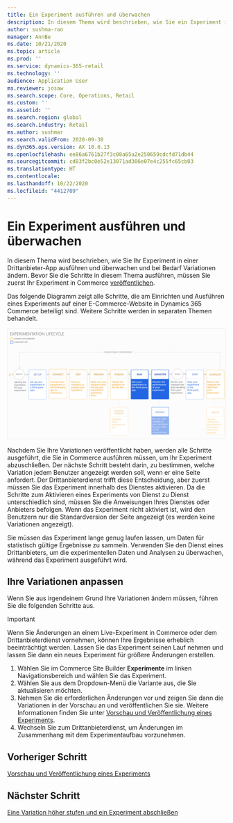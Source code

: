 ```yaml
---
title: Ein Experiment ausführen und überwachen
description: In diesem Thema wird beschrieben, wie Sie ein Experiment in einem Drittanbieterdienst ausführen und überwachen. Außerdem wird beschrieben, wie Sie nach Beginn des Experiments Änderungen an Variationen vornehmen.
author: sushma-rao
manager: AnnBe
ms.date: 10/21/2020
ms.topic: article
ms.prod: ''
ms.service: dynamics-365-retail
ms.technology: ''
audience: Application User
ms.reviewer: josaw
ms.search.scope: Core, Operations, Retail
ms.custom: ''
ms.assetid: ''
ms.search.region: global
ms.search.industry: Retail
ms.author: sushmar
ms.search.validFrom: 2020-09-30
ms.dyn365.ops.version: AX 10.0.13
ms.openlocfilehash: ee86a6761b27f3c08a65a2e250659cdcfd71db44
ms.sourcegitcommit: cd83f2bc0e52e13071ad306e07e4c255fc65cb03
ms.translationtype: HT
ms.contentlocale: 
ms.lasthandoff: 10/22/2020
ms.locfileid: "4412709"
---
```

# <a name="run-and-monitor-an-experiment"></a>Ein Experiment ausführen und überwachen

In diesem Thema wird beschrieben, wie Sie Ihr Experiment in einer Drittanbieter-App ausführen und überwachen und bei Bedarf Variationen ändern. Bevor Sie die Schritte in diesem Thema ausführen, müssen Sie zuerst Ihr Experiment in Commerce [veröffentlichen](experimentation-preview-publish.md). 

Das folgende Diagramm zeigt alle Schritte, die am Einrichten und Ausführen eines Experiments auf einer E-Commerce-Website in Dynamics 365 Commerce beteiligt sind. Weitere Schritte werden in separaten Themen behandelt.

[ ![User Journey zum Experimentieren – Ausführung und Überwachung](./media/experimentation_run_monitor.svg) ](./media/experimentation_run_monitor.svg#lightbox)

Nachdem Sie Ihre Variationen veröffentlicht haben, werden alle Schritte ausgeführt, die Sie in Commerce ausführen müssen, um Ihr Experiment abzuschließen. Der nächste Schritt besteht darin, zu bestimmen, welche Variation jedem Benutzer angezeigt werden soll, wenn er eine Seite anfordert. Der Drittanbieterdienst trifft diese Entscheidung, aber zuerst müssen Sie das Experiment innerhalb des Dienstes aktivieren. Da die Schritte zum Aktivieren eines Experiments von Dienst zu Dienst unterschiedlich sind, müssen Sie die Anweisungen Ihres Dienstes oder Anbieters befolgen. Wenn das Experiment nicht aktiviert ist, wird den Benutzern nur die Standardversion der Seite angezeigt (es werden keine Variationen angezeigt).

Sie müssen das Experiment lange genug laufen lassen, um Daten für statistisch gültige Ergebnisse zu sammeln. Verwenden Sie den Dienst eines Drittanbieters, um die experimentellen Daten und Analysen zu überwachen, während das Experiment ausgeführt wird.

## <a name="adjust-your-variations"></a>Ihre Variationen anpassen
Wenn Sie aus irgendeinem Grund Ihre Variationen ändern müssen, führen Sie die folgenden Schritte aus.

> [!IMPORTANT]
> Wenn Sie Änderungen an einem Live-Experiment in Commerce oder dem Drittanbieterdienst vornehmen, können Ihre Ergebnisse erheblich beeinträchtigt werden. Lassen Sie das Experiment seinen Lauf nehmen und lassen Sie dann ein neues Experiment für größere Änderungen erstellen.

1. Wählen Sie im Commerce Site Builder **Experimente** im linken Navigationsbereich und wählen Sie das Experiment. 
1. Wählen Sie aus dem Dropdown-Menü die Variante aus, die Sie aktualisieren möchten.
1. Nehmen Sie die erforderlichen Änderungen vor und zeigen Sie dann die Variationen in der Vorschau an und veröffentlichen Sie sie. Weitere Informationen finden Sie unter [Vorschau und Veröffentlichung eines Experiments](experimentation-preview-publish.md).
1. Wechseln Sie zum Drittanbieterdienst, um Änderungen im Zusammenhang mit dem Experimentaufbau vorzunehmen.
    
## <a name="previous-step"></a>Vorheriger Schritt
[Vorschau und Veröffentlichung eines Experiments](experimentation-preview-publish.md)

## <a name="next-step"></a>Nächster Schritt
[Eine Variation höher stufen und ein Experiment abschließen](experimentation-review-complete.md)
